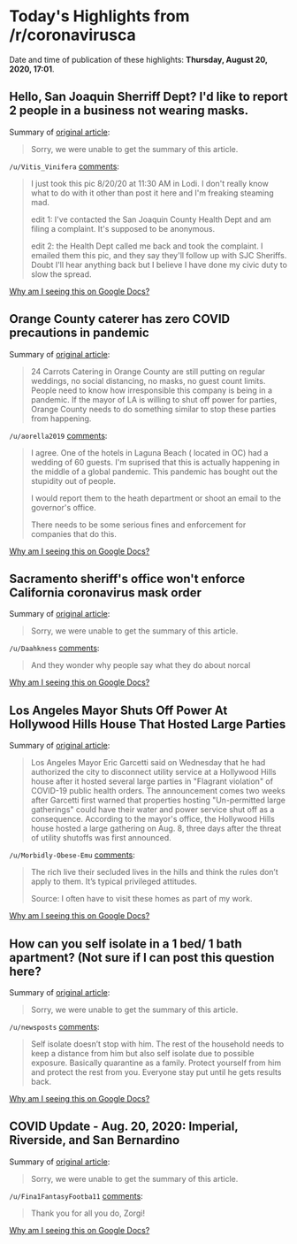 # Today's Highlights from /r/coronavirusca

Date and time of publication of these highlights: **Thursday, August 20, 2020, 17:01**.

## Hello, San Joaquin Sherriff Dept? I'd like to report 2 people in a business not wearing masks.

Summary of [original article](https://imgur.com/GA0THgI):

> Sorry, we were unable to get the summary of this article.

`/u/Vitis_Vinifera` [comments](https://www.reddit.com/r/CoronavirusCA/comments/idgg9m/hello_san_joaquin_sherriff_dept_id_like_to_report/):

> I just took this pic 8/20/20 at 11:30 AM in Lodi.  I don't really know what to do with it other than post it here and I'm freaking steaming mad.
> 
> edit 1: I've contacted the San Joaquin County Health Dept and am filing a complaint.  It's supposed to be anonymous.
> 
> edit 2: the Health Dept called me back and took the complaint.  I emailed them this pic, and they say they'll follow up with SJC Sheriffs.  Doubt I'll hear anything back but I believe I have done my civic duty to slow the spread.

[Why am I seeing this on Google Docs?](https://docs.google.com/document/d/1Dc6We63vOXIZsc0op-Bt4abqkYjXzOigalQqFxmvvbM/edit?usp=sharing)

## Orange County caterer has zero COVID precautions in pandemic

Summary of [original article](https://www.reddit.com/r/CoronavirusCA/comments/id1oe7/orange_county_caterer_has_zero_covid_precautions/):

> 24 Carrots Catering in Orange County are still putting on regular weddings, no social distancing, no masks, no guest count limits. People need to know how irresponsible this company is being in a pandemic. If the mayor of LA is willing to shut off power for parties, Orange County needs to do something similar to stop these parties from happening.

`/u/aorella2019` [comments](https://www.reddit.com/r/CoronavirusCA/comments/id1oe7/orange_county_caterer_has_zero_covid_precautions/):

> I agree. One of the hotels in Laguna Beach ( located in OC) had a wedding of 60 guests. I'm suprised that this is actually happening in the middle of a global pandemic. This pandemic has bought out the stupidity out of people. 
> 
> I would report them to the heath department or shoot an email to the governor's office. 
> 
> There needs to be some serious fines and enforcement for companies that do this.

[Why am I seeing this on Google Docs?](https://docs.google.com/document/d/1Dc6We63vOXIZsc0op-Bt4abqkYjXzOigalQqFxmvvbM/edit?usp=sharing)

## Sacramento sheriff's office won't enforce California coronavirus mask order

Summary of [original article](https://www.newsweek.com/sacramento-sheriffs-office-wont-enforce-california-coronavirus-mask-order-1512334):

> Sorry, we were unable to get the summary of this article.

`/u/Daahkness` [comments](https://www.reddit.com/r/CoronavirusCA/comments/idi6vk/sacramento_sheriffs_office_wont_enforce/):

> And they wonder why people say what they do about norcal

[Why am I seeing this on Google Docs?](https://docs.google.com/document/d/1Dc6We63vOXIZsc0op-Bt4abqkYjXzOigalQqFxmvvbM/edit?usp=sharing)

## Los Angeles Mayor Shuts Off Power At Hollywood Hills House That Hosted Large Parties

Summary of [original article](https://www.scpr.org/news/2020/08/19/94107/los-angeles-mayor-shuts-off-power-at-hollywood-hil/):

> Los Angeles Mayor Eric Garcetti said on Wednesday that he had authorized the city to disconnect utility service at a Hollywood Hills house after it hosted several large parties in "Flagrant violation" of COVID-19 public health orders. The announcement comes two weeks after Garcetti first warned that properties hosting "Un-permitted large gatherings" could have their water and power service shut off as a consequence. According to the mayor's office, the Hollywood Hills house hosted a large gathering on Aug. 8, three days after the threat of utility shutoffs was first announced.

`/u/Morbidly-Obese-Emu` [comments](https://www.reddit.com/r/CoronavirusCA/comments/id3yqs/los_angeles_mayor_shuts_off_power_at_hollywood/):

> The rich live their secluded lives in the hills and think the rules don’t apply to them.  It’s typical privileged attitudes.
> 
> Source: I often have to visit these homes as part of my work.

[Why am I seeing this on Google Docs?](https://docs.google.com/document/d/1Dc6We63vOXIZsc0op-Bt4abqkYjXzOigalQqFxmvvbM/edit?usp=sharing)

## How can you self isolate in a 1 bed/ 1 bath apartment? (Not sure if I can post this question here?

Summary of [original article](https://www.reddit.com/r/CoronavirusCA/comments/idh084/how_can_you_self_isolate_in_a_1_bed_1_bath/):

> Sorry, we were unable to get the summary of this article.

`/u/newsposts` [comments](https://www.reddit.com/r/CoronavirusCA/comments/idh084/how_can_you_self_isolate_in_a_1_bed_1_bath/):

> Self isolate doesn’t stop with him. The rest of the household needs to keep a distance from him but also self isolate due to possible exposure. Basically quarantine as a family. Protect yourself from him and protect the rest from you. Everyone stay put until he gets results back.

[Why am I seeing this on Google Docs?](https://docs.google.com/document/d/1Dc6We63vOXIZsc0op-Bt4abqkYjXzOigalQqFxmvvbM/edit?usp=sharing)

## COVID Update - Aug. 20, 2020: Imperial, Riverside, and San Bernardino

Summary of [original article](/r/LosAngeles/comments/idghdk/covid_update_aug_20_2020_imperial_riverside_and/):

> Sorry, we were unable to get the summary of this article.

`/u/Fina1FantasyFootba11` [comments](https://www.reddit.com/r/CoronavirusCA/comments/idghk8/covid_update_aug_20_2020_imperial_riverside_and/):

> Thank you for all you do, Zorgi!

[Why am I seeing this on Google Docs?](https://docs.google.com/document/d/1Dc6We63vOXIZsc0op-Bt4abqkYjXzOigalQqFxmvvbM/edit?usp=sharing)

